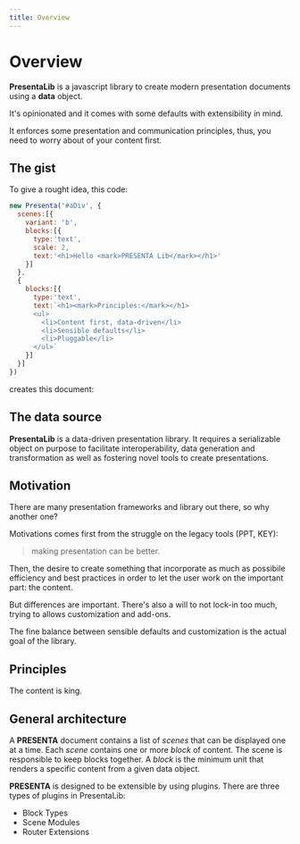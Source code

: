 ```yaml
---
title: Overview
---
```


# Overview

**PresentaLib** is a javascript library to create modern presentation documents using a **data** object.

It's opinionated and it comes with some defaults with extensibility in mind.

It enforces some presentation and communication principles, thus, you need to worry about of your content first.



## The gist

To give a rought idea, this code:

```js
new Presenta('#aDiv', {
  scenes:[{
    variant: 'b',
    blocks:[{
      type:'text',
      scale: 2,
      text:'<h1>Hello <mark>PRESENTA Lib</mark></h1>'
    }]
  },
  {
    blocks:[{
      type:'text',
      text:`<h1><mark>Principles:</mark></h1>
      <ul>
        <li>Content first, data-driven</li>
        <li>Sensible defaults</li>
        <li>Pluggable</li>
      </ul>`
    }]
  }]
})
```

creates this document:

<pDemo00 />



## The data source

**PresentaLib** is a data-driven presentation library. It requires a serializable object on purpose to facilitate interoperability, data generation and transformation as well as fostering novel tools to create presentations.



## Motivation

There are many presentation frameworks and library out there, so why another one?

Motivations comes first from the struggle on the legacy tools (PPT, KEY):

> making presentation can be better.

Then, the desire to create something that incorporate as much as possibile efficiency and best practices in order to let the user work on the important part: the content.

But differences are important. There's also a will to not lock-in too much, trying to allows customization and add-ons.

The fine balance between sensible defaults and customization is the actual goal of the library.

## Principles

The content is king.

## General architecture

A **PRESENTA** document contains a list of *scenes* that can be displayed one at a time. Each *scene* contains one or more *block* of content. The scene is responsible to keep blocks together. A *block* is the minimum unit that renders a specific content from  a given data object.

**PRESENTA** is designed to be extensible by using plugins. There are three types of plugins in PresentaLib:

- Block Types
- Scene Modules
- Router Extensions


